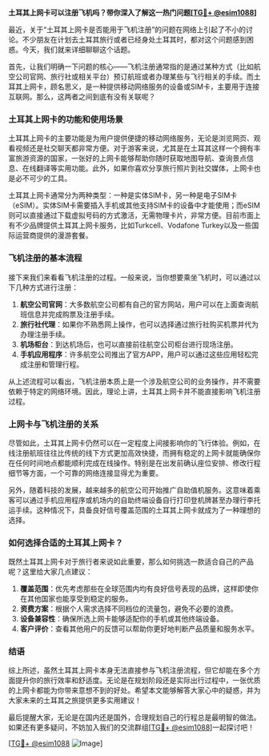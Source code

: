 **土耳其上网卡可以注册飞机吗？带你深入了解这一热门问题[[TG💪+ @esim1088](https://t.me/s/esim1088)]**

最近，关于“土耳其上网卡是否能用于飞机注册”的问题在网络上引起了不小的讨论。不少朋友在计划去土耳其旅行或者已经身处土耳其时，都对这个问题感到困惑。今天，我们就来详细聊聊这个话题。

首先，让我们明确一下问题的核心——飞机注册通常指的是通过某种方式（比如航空公司官网、旅行社或相关平台）预订航班或者办理某些与飞行相关的手续。而土耳其上网卡，顾名思义，是一种提供移动网络服务的设备或SIM卡，主要用于连接互联网。那么，这两者之间到底有没有关联呢？

### 土耳其上网卡的功能和使用场景

土耳其上网卡的主要功能是为用户提供便捷的移动网络服务，无论是浏览网页、观看视频还是社交聊天都非常方便。对于游客来说，尤其是在土耳其这样一个拥有丰富旅游资源的国家，一张好的上网卡能够帮助你随时获取地图导航、查询景点信息、在线翻译等实用功能。此外，如果你喜欢分享旅行照片到社交媒体，上网卡也是必不可少的工具。

土耳其上网卡通常分为两种类型：一种是实体SIM卡，另一种是电子SIM卡（eSIM）。实体SIM卡需要插入手机或其他支持SIM卡的设备中才能使用；而eSIM则可以直接通过下载虚拟号码的方式激活，无需物理卡片，非常方便。目前市面上有不少品牌提供土耳其上网卡服务，比如Turkcell、Vodafone Turkey以及一些国际运营商提供的漫游套餐。

### 飞机注册的基本流程

接下来我们来看看飞机注册的过程。一般来说，当你想要乘坐飞机时，可以通过以下几种方式进行注册：

1. **航空公司官网**：大多数航空公司都有自己的官方网站，用户可以在上面查询航班信息并完成购票及注册手续。
2. **旅行社代理**：如果你不熟悉网上操作，也可以选择通过旅行社购买机票并代为办理注册手续。
3. **机场柜台**：到达机场后，也可以直接前往航空公司柜台进行现场注册。
4. **手机应用程序**：许多航空公司推出了官方APP，用户可以通过这些应用轻松完成注册和管理行程。

从上述流程可以看出，飞机注册本质上是一个涉及航空公司的业务操作，并不需要依赖于特定的网络环境。因此，理论上讲，土耳其上网卡并不能直接影响飞机注册过程。

### 上网卡与飞机注册的关系

尽管如此，土耳其上网卡仍然可以在一定程度上间接影响你的飞行体验。例如，在线注册航班往往比传统的线下方式更加高效快捷，而拥有稳定的上网卡就能确保你在任何时间地点都能顺利完成在线操作。特别是在出发前确认座位安排、修改行程细节等方面，一个可靠的网络连接显得尤为重要。

另外，随着科技的发展，越来越多的航空公司开始推广自助值机服务。这意味着乘客可以通过手机应用程序或机场内的自助终端设备自行打印登机牌甚至办理行李托运手续。这种情况下，具备良好信号覆盖范围的土耳其上网卡就成为了一种理想的选择。

### 如何选择合适的土耳其上网卡？

既然土耳其上网卡对于旅行者来说如此重要，那么如何挑选一款适合自己的产品呢？这里给大家几点建议：

1. **覆盖范围**：优先考虑那些在全球范围内均有良好信号表现的品牌，这样即使你在其他国家也能享受到稳定的服务。
2. **资费方案**：根据个人需求选择不同档位的流量包，避免不必要的浪费。
3. **设备兼容性**：确保所选上网卡能够适配你的手机或其他终端设备。
4. **客户评价**：查看其他用户的反馈可以帮助你更好地判断产品质量和服务水平。

### 结语

综上所述，虽然土耳其上网卡本身无法直接参与飞机注册流程，但它却能在多个方面提升你的旅行效率和舒适度。无论是在规划阶段还是实际出行过程中，一张优质的上网卡都能为你带来意想不到的好处。希望本文能够解答大家心中的疑惑，并为大家未来的土耳其之旅提供更多实用建议！

最后提醒大家，无论是在国内还是国外，合理规划自己的行程总是最明智的做法。如果还有更多疑问，不妨加入我们的交流群组[[TG💪+ @esim1088](https://t.me/s/esim1088)]一起探讨吧！ 

[[TG💪+ @esim1088](https://t.me/s/esim1088) ![Image](https://i.postimg.cc/4NQfJmqS/Snipaste-2025-05-13-00-14-12.png)]